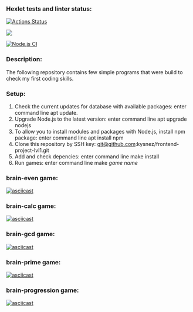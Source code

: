 ### Hexlet tests and linter status:
[![Actions Status](https://github.com/kysnez/frontend-project-lvl1/workflows/hexlet-check/badge.svg)](https://github.com/kysnez/frontend-project-lvl1/actions)

<a href="https://codeclimate.com/github/codeclimate/codeclimate/maintainability"><img src="https://api.codeclimate.com/v1/badges/a99a88d28ad37a79dbf6/maintainability" /></a>

[![Node.js CI](https://github.com/kysnez/frontend-project-lvl1/actions/workflows/nodejs.yml/badge.svg)](https://github.com/kysnez/frontend-project-lvl1/actions/workflows/nodejs.yml)

### Description: 
The following repository contains few simple programs that were build to check my first coding skills.

### Setup:
1. Check the current updates for database with available packages: enter command line apt update.
2. Upgrade Node.js to the latest version: enter command line apt upgrade nodejs
3. To allow you to install modules and packages with Node.js, install npm package: enter command line apt install npm
4. Clone this repository by SSH key: git@github.com:kysnez/frontend-project-lvl1.git
5. Add and check depencies: enter command line make install
6. Run games: enter command line make *game name*

### brain-even game:
[![asciicast](https://asciinema.org/a/7QI790MifySYWTbEdfUaXeitm.svg)](https://asciinema.org/a/7QI790MifySYWTbEdfUaXeitm)

### brain-calc game:
[![asciicast](https://asciinema.org/a/71Y5gGMltP5NfdZGpB5g82jK5.svg)](https://asciinema.org/a/71Y5gGMltP5NfdZGpB5g82jK5)

### brain-gcd game:
[![asciicast](https://asciinema.org/a/fPnvfBOeHLBPRfxp46doSof6N.svg)](https://asciinema.org/a/fPnvfBOeHLBPRfxp46doSof6N)
 
### brain-prime game:
[![asciicast](https://asciinema.org/a/5baDnJNDJf85SvnTO3j6Vk2Ko.svg)](https://asciinema.org/a/5baDnJNDJf85SvnTO3j6Vk2Ko)

### brain-progression game:
[![asciicast](https://asciinema.org/a/USoMxk99hhm3GpyQJB0VoNYq3.svg)](https://asciinema.org/a/USoMxk99hhm3GpyQJB0VoNYq3)